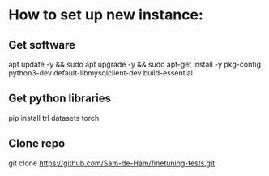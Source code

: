 # How to set up new instance:

## Get software

apt update -y && sudo apt upgrade -y && sudo apt-get install -y pkg-config python3-dev default-libmysqlclient-dev build-essential

## Get python libraries

pip install trl datasets torch

## Clone repo

git clone https://github.com/Sam-de-Ham/finetuning-tests.git

